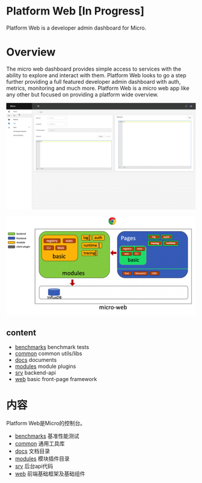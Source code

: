 # Platform Web [In Progress]

Platform Web is a developer admin dashboard for Micro.

# Overview

The micro web dashboard provides simple access to services with the ability to explore and interact with them. Platform Web looks to go a step further providing a full featured developer admin dashboard with auth, metrics, monitoring and much more. Platform Web is a micro web app like any other but focused on providing a platform wide overview.

![](./docs/img/2.show.gif)

![](./docs/img/1.architecture.png)

## content

- [benchmarks](./benchmarks) benchmark tests
- [common](./common) common utils/libs
- [docs](./docs) documents
- [modules](./modules) module plugins
- [srv](./srv) backend-api
- [web](./web) basic front-page framework

# 内容

Platform Web是Micro的控制台。

- [benchmarks](./benchmarks) 基准性能测试
- [common](./common) 通用工具库
- [docs](./docs) 文档目录
- [modules](./modules) 模块插件目录
- [srv](./srv) 后台api代码
- [web](./web) 前端基础框架及基础组件
